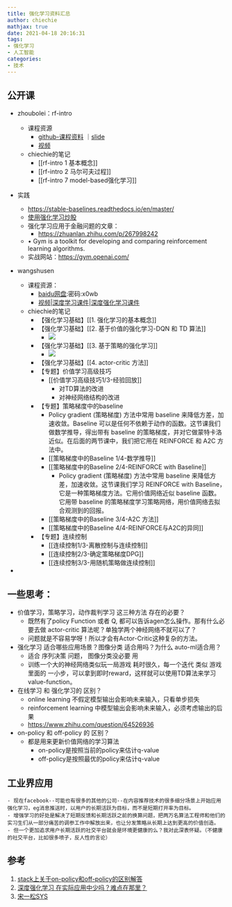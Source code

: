 ```yaml
---
title: 强化学习资料汇总
author: chiechie
mathjax: true
date: 2021-04-18 20:16:31
tags:
- 强化学习
- 人工智能
categories:
- 技术
---
```


## 公开课
- zhoubolei：rf-intro
    - 课程资源
        - [github-课程资料](https://github.com/zhoubolei/introRL) ｜[slide](https://github.com/zhoubolei/introRL/blob/master/lecture1.pdf)
        -  [视频](https://www.bilibili.com/video/BV1LE411G7Xj)
    - chiechie的笔记
        - [[rf-intro 1 基本概念]]
        - [[rf-intro 2 马尔可夫过程]]
        - [[rf-intro 7 model-based强化学习]]
- 实践
    - https://stable-baselines.readthedocs.io/en/master/
    - [使用强化学习炒股](https://github.com/wangshub/RL-Stock)
    - 强化学习应用于金融问题的文章：
        - https://zhuanlan.zhihu.com/p/267998242
    - • Gym is a toolkit for developing and comparing reinforcement learning algorithms.
    - 实战网站：https://gym.openai.com/
- wangshusen
    - 课程资源：
        - [baidu网盘](https://pan.baidu.com/s/1XpTgny_Vr0LobBsuYF4KkA):密码:x0wb
        - [视频](https://youtu.be/vmkRMvhCW5c)|[深度学习课件](https://github.com/wangshusen/DeepLearning)|[深度强化学习课件](https://github.com/wangshusen/DRL)
    - chiechie的笔记
        - 【强化学习基础】[[1. 强化学习的基本概念]]
        - 【强化学习基础】[[2. 基于价值的强化学习-DQN 和 TD 算法]]
            - ![](https://firebasestorage.googleapis.com/v0/b/firescript-577a2.appspot.com/o/imgs%2Fapp%2Frf_learning%2FSSywH-1RRf.png?alt=media&token=6b811aba-b275-47f0-a6d3-2945b6fff817)
        - 【强化学习基础】[[3. 基于策略的强化学习]]
            - ![](https://firebasestorage.googleapis.com/v0/b/firescript-577a2.appspot.com/o/imgs%2Fapp%2Frf_learning%2FVhwFEvq-CN.png?alt=media&token=de826d99-eaa2-4c92-8bec-520c7a04ee0b)
        - 【强化学习基础】[[4. actor-critic 方法]]
        - 【专题】价值学习高级技巧
            - [[价值学习高级技巧1/3-经验回放]]
                - 对TD算法的改进
                - 对神经网络结构的改进 
        - 【专题】策略梯度中的baseline
            - Policy gradient (策略梯度) 方法中常用 baseline 来降低方差，加速收敛。Baseline 可以是任何不依赖于动作的函数。这节课我们做数学推导，得出带有 baseline 的策略梯度，并对它做蒙特卡洛近似。在后面的两节课中，我们把它用在 REINFORCE 和 A2C 方法中。
            - [[策略梯度中的Baseline 1/4-数学推导]]
            - [[策略梯度中的Baseline 2/4-REINFORCE with Baseline]]
                - Policy gradient (策略梯度) 方法中常用 baseline 来降低方差，加速收敛。这节课我们学习 REINFORCE with Baseline，它是一种策略梯度方法。它用价值网络近似 baseline 函数。它用带 baseline 的策略梯度学习策略网络，用价值网络去拟合观测到的回报。
            - [[策略梯度中的Baseline 3/4-A2C 方法]]
            - [[策略梯度中的Baseline 4/4-REINFORCE与A2C的异同]]
        - 【专题】连续控制
            - [[连续控制1/3-离散控制与连续控制]]
            - [[连续控制2/3-确定策略梯度DPG]]
            - [[连续控制3/3-用随机策略做连续控制]]

-  

## 一些思考：
- 价值学习，策略学习，动作裁判学习 这三种方法 存在的必要？
    - 既然有了policy Function 或者 Q, 都可以告诉agen怎么操作。那有什么必要去做 actor-critic 算法呢？单独学两个神经网络不就可以了？
    - 问题就是不容易学呀！所以才会有Actor-Critic这种复杂的方法。
- 强化学习 适合哪些应用场景？图像分类 适合用吗？为什么 auto-ml适合用？
    - 适合 序列决策 问题， 图像分类没必要 用
    - 训练一个大的神经网络类似玩一局游戏 耗时很久，每一个迭代 类似 游戏里面的 一小步，可以拿到即时reward，这样就可以使用TD算法来学习 value-function。
- 在线学习 和 强化学习的 区别？
    - online learning 不假定模型输出会影响未来输入，只看单步损失
    - reinforcement learning 中模型输出会影响未来输入，必须考虑输出的后果
    - https://www.zhihu.com/question/64526936
- on-policy 和 off-policy 的 区别？
  - 都是用来更新价值网络的学习算法
    - on-policy是按照当前的policy来估计q-value
    - off-policy是按照最优的policy来估计q-value
    
## 工业界应用

    - 现在facebook--可能也有很多的其他的公司--在内容推荐技术的很多细分场景上开始应用强化学习，eg消息推送时，以用户的长期活跃为目标，而不是短期打开率为目标。
    - 增强学习的好处是解决了短期反馈和长期活跃之前的换算问题，把两万名算法工程师和他们的实习生们从一部分痛苦的调参工作中解放出来，也让分发策略从长期上达到更高的价值创造。
    - 但一个更加追求用户长期活跃的社交平台就会是环境更健康的么？我对此深表怀疑。（不健康的社交平台，比如很多喷子，反人性的言论）

## 参考
1. [stack上关于on-policy和off-policy的区别解答](https://stats.stackexchange.com/questions/184657/what-is-the-difference-between-off-policy-and-on-policy-learning)
2. [深度强化学习 在实际应用中少吗？难点在那里？](https://www.zhihu.com/question/290530992)
3. [宋一松SYS](https://weibo.com/titaniumviii?refer_flag=0000015010_&from=feed&loc=nickname)
